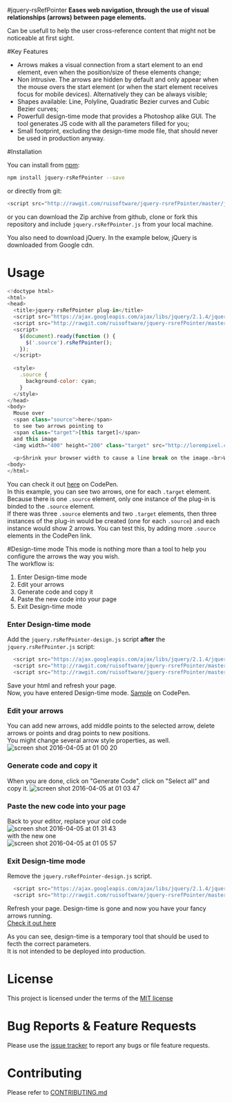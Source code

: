 #jquery-rsRefPointer
**Eases web navigation, through the use of visual relationships (arrows) between page elements.**

Can be usefull to help the user cross-reference content that might not be noticeable at first sight.

#Key Features
 - Arrows makes a visual connection from a start element to an end element, even when the position/size of these elements change;
 - Non intrusive. The arrows are hidden by default and only appear when the mouse overs the start element (or when the start element receives focus for mobile devices). Alternatively they can be always visible;
 - Shapes available: Line, Polyline, Quadratic Bezier curves and Cubic Bezier curves;
 - Powerfull design-time mode that provides a Photoshop alike GUI. The tool generates JS code with all the parameters filled for you;
 - Small footprint, excluding the design-time mode file, that should never be used in production anyway.

#Installation

You can install from [npm](https://www.npmjs.com/):
````bash
npm install jquery-rsRefPointer --save
````
or directly from git:
````javascript
<script src="http://rawgit.com/ruisoftware/jquery-rsrefPointer/master/jquery.rsRefPointer.js"></script>
````
or you can download the Zip archive from github, clone or fork this repository and include `jquery.rsRefPointer.js` from your local machine.

You also need to download jQuery. In the example below, jQuery is downloaded from Google cdn.

# Usage
````javascript
<!doctype html>
<html>
<head>
  <title>jquery-rsRefPointer plug-in</title>
  <script src="https://ajax.googleapis.com/ajax/libs/jquery/2.1.4/jquery.min.js"></script>
  <script src="http://rawgit.com/ruisoftware/jquery-rsrefPointer/master/jquery.rsRefPointer.js"></script>
  <script>
    $(document).ready(function () {
      $('.source').rsRefPointer();
    });
  </script>
  
  <style>
    .source {
      background-color: cyan;
    }
  </style>
</head>
<body>
  Mouse over
  <span class="source">here</span>
  to see two arrows pointing to
  <span class="target">[this target]</span>
  and this image
  <img width="400" height="200" class="target" src="http://lorempixel.com/400/200/sports">
    
  <p>Shrink your browser width to cause a line break on the image.<br>Watch how the arrow follows the target new location.</p>
<body>
</html>
`````
You can check it out [here](http://codepen.io/ruisoftware/pen/qZVadX "on CodePen") on CodePen.<br>
In this example, you can see two arrows, one for each `.target` element. Because there is one `.source` element, only one instance of the plug-in is binded to the `.source` element.<br>
If there was three `.source` elements and two `.target` elements, then three instances of the plug-in would be created (one for each `.source`) and each instance would show 2 arrows. You can test this, by adding more `.source` elements in the CodePen link.

#Design-time mode
This mode is nothing more than a tool to help you configure the arrows the way you wish.<br>
The workflow is:
 1. Enter Design-time mode
 2. Edit your arrows
 3. Generate code and copy it
 4. Paste the new code into your page
 5. Exit Design-time mode

### Enter Design-time mode
Add the `jquery.rsRefPointer-design.js` script **after** the `jquery.rsRefPointer.js` script:
````javascript
  <script src="https://ajax.googleapis.com/ajax/libs/jquery/2.1.4/jquery.min.js"></script>
  <script src="http://rawgit.com/ruisoftware/jquery-rsrefPointer/master/jquery.rsRefPointer.js"></script>
  <script src="http://rawgit.com/ruisoftware/jquery-rsrefPointer/master/jquery.rsRefPointer-design.js"></script>
````
Save your html and refresh your page.<br>
Now, you have entered Design-time mode. [Sample](http://codepen.io/ruisoftware/pen/wGPzjw "on CodePen") on CodePen.

### Edit your arrows
You can add new arrows, add middle points to the selected arrow, delete arrows or points and drag points to new positions.<br>
You might change several arrow style properties, as well.<br>
![screen shot 2016-04-05 at 01 00 20](https://cloud.githubusercontent.com/assets/428736/14265099/dafed496-fac9-11e5-846b-3e8c7182c46e.png)

### Generate code and copy it
When you are done, click on "Generate Code", click on "Select all" and copy it.
![screen shot 2016-04-05 at 01 03 47](https://cloud.githubusercontent.com/assets/428736/14265470/4bf964cc-faca-11e5-81b2-6d4201d7cb6d.png)

### Paste the new code into your page
Back to your editor, replace your old code<br>
![screen shot 2016-04-05 at 01 31 43](https://cloud.githubusercontent.com/assets/428736/14266063/45cd56d6-face-11e5-82c7-04424ab77116.png)
<br>with the new one<br>
![screen shot 2016-04-05 at 01 05 57](https://cloud.githubusercontent.com/assets/428736/14265527/a2520cca-faca-11e5-97c5-a73e640159a0.png)

### Exit Design-time mode
Remove the `jquery.rsRefPointer-design.js` script.
````javascript
  <script src="https://ajax.googleapis.com/ajax/libs/jquery/2.1.4/jquery.min.js"></script>
  <script src="http://rawgit.com/ruisoftware/jquery-rsrefPointer/master/jquery.rsRefPointer.js"></script>
````
Refresh your page. Design-time is gone and now you have your fancy arrows running.<br>[Check it out here](http://codepen.io/ruisoftware/pen/mPqORy "on CodePen")

As you can see, design-time is a temporary tool that should be used to fecth the correct parameters.<br>
It is not intended to be deployed into production.

# License
This project is licensed under the terms of the [MIT license](https://opensource.org/licenses/mit-license.php)

# Bug Reports & Feature Requests
Please use the [issue tracker](https://github.com/ruisoftware/jquery-rsRefPointer/issues) to report any bugs or file feature requests.

# Contributing
Please refer to [CONTRIBUTING.md](https://github.com/ruisoftware/jquery-rsRefPointer/blob/master/CONTRIBUTING.md)


